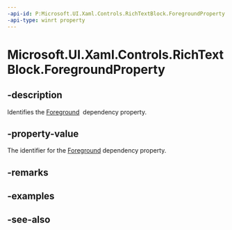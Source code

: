 ```yaml
---
-api-id: P:Microsoft.UI.Xaml.Controls.RichTextBlock.ForegroundProperty
-api-type: winrt property
---
```


<!-- Property syntax
public Windows.UI.Xaml.DependencyProperty ForegroundProperty { get; }
-->

# Microsoft.UI.Xaml.Controls.RichTextBlock.ForegroundProperty

## -description
Identifies the [Foreground](richtextblock_foreground.md)  dependency property.

## -property-value
The identifier for the [Foreground](richtextblock_foreground.md) dependency property.

## -remarks

## -examples

## -see-also
